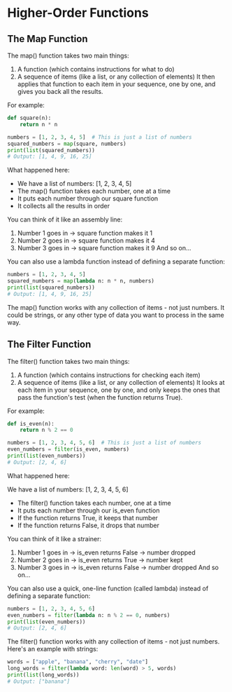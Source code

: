 # Higher-Order Functions

## The Map Function

The map() function takes two main things:

1. A function (which contains instructions for what to do)
2. A sequence of items (like a list, or any collection of elements)
It then applies that function to each item in your sequence, one by one, and gives you back all the results.

For example:
```python
def square(n):
    return n * n

numbers = [1, 2, 3, 4, 5]  # This is just a list of numbers
squared_numbers = map(square, numbers)
print(list(squared_numbers))
# Output: [1, 4, 9, 16, 25]
```
What happened here:

- We have a list of numbers: [1, 2, 3, 4, 5]
- The map() function takes each number, one at a time
- It puts each number through our square function
- It collects all the results in order

You can think of it like an assembly line:

1. Number 1 goes in → square function makes it 1
2. Number 2 goes in → square function makes it 4
3. Number 3 goes in → square function makes it 9 And so on...

You can also use a lambda function instead of defining a separate function:
```python
numbers = [1, 2, 3, 4, 5]
squared_numbers = map(lambda n: n * n, numbers)
print(list(squared_numbers))
# Output: [1, 4, 9, 16, 25]
```
The map() function works with any collection of items - not just numbers. It could be strings, or any other type of data you want to process in the same way.

## The Filter Function

The filter() function takes two main things:

1. A function (which contains instructions for checking each item)
2. A sequence of items (like a list, or any collection of elements)
It looks at each item in your sequence, one by one, and only keeps the ones that pass the function's test (when the function returns True).

For example:
```python
def is_even(n):
    return n % 2 == 0

numbers = [1, 2, 3, 4, 5, 6]  # This is just a list of numbers
even_numbers = filter(is_even, numbers)
print(list(even_numbers))
# Output: [2, 4, 6]
```
What happened here:

We have a list of numbers: [1, 2, 3, 4, 5, 6]
- The filter() function takes each number, one at a time
- It puts each number through our is_even function
- If the function returns True, it keeps that number
- If the function returns False, it drops that number

You can think of it like a strainer:

1. Number 1 goes in → is_even returns False → number dropped
2. Number 2 goes in → is_even returns True → number kept
3. Number 3 goes in → is_even returns False → number dropped And so on...

You can also use a quick, one-line function (called lambda) instead of defining a separate function:
```python
numbers = [1, 2, 3, 4, 5, 6]
even_numbers = filter(lambda n: n % 2 == 0, numbers)
print(list(even_numbers))
# Output: [2, 4, 6]
```
The filter() function works with any collection of items - not just numbers. Here's an example with strings:
```python
words = ["apple", "banana", "cherry", "date"]
long_words = filter(lambda word: len(word) > 5, words)
print(list(long_words))
# Output: ["banana"]
```
